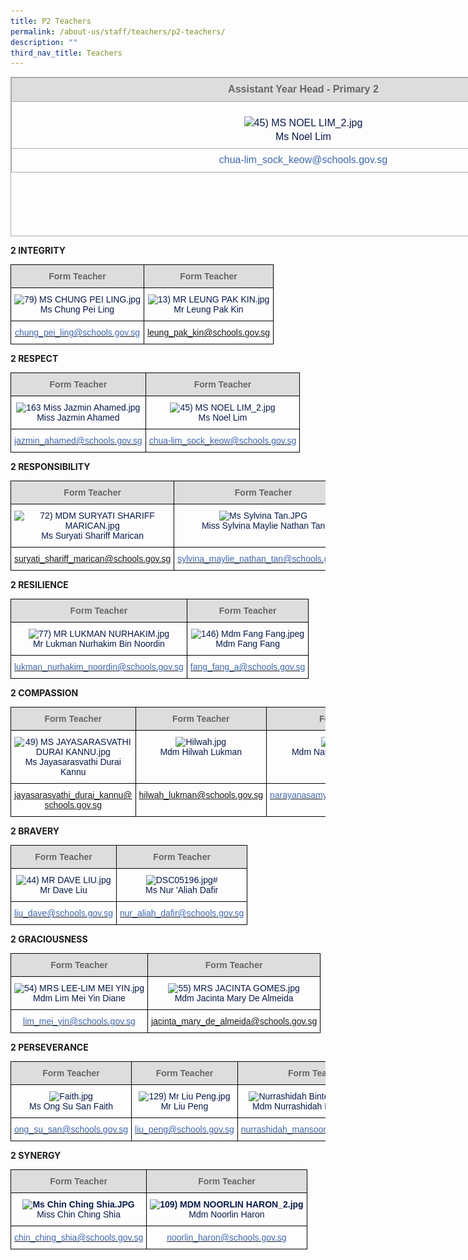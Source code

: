 ```yaml
---
title: P2 Teachers
permalink: /about-us/staff/teachers/p2-teachers/
description: ""
third_nav_title: Teachers
---
```

<table class="iveo_table ives_tab_simple3 ive_eobj_center" border="0" cellspacing="0" cellpadding="0" width="0" style="margin: auto; outline: 0px; padding: 0px; border-collapse: collapse; clear: both; border: 1px solid rgb(170, 170, 170); color: rgb(8, 26, 74); font-family: Rubik, sans-serif; font-size: 16px; font-style: normal; font-variant-ligatures: normal; font-variant-caps: normal; font-weight: 400; letter-spacing: normal; orphans: 2; text-align: left; text-transform: none; white-space: normal; widows: 2; word-spacing: 0px; -webkit-text-stroke-width: 0px; text-decoration-thickness: initial; text-decoration-style: initial; text-decoration-color: initial; width: 936.898px; height: 255px;"><tbody style="margin: 0px; outline: 0px; padding: 0px;"><tr style="margin: 0px; outline: 0px; padding: 0px;"><td width="430" style="margin: 0px; outline: 0px; padding: 7px; text-align: center; border: 1pt solid rgb(170, 170, 170); width: 936px; background: rgb(221, 221, 221);"><div class="" align="center" style="margin: 0px; outline: 0px; padding: 0px; line-height: 22.4px;"><font color="#666666" size="2" style="margin: 0px; outline: 0px; padding: 0px; line-height: 22.4px; font-family: Rubik, sans-serif !important; font-size: 1rem !important;"><b class="" style="margin: 0px; outline: 0px; padding: 0px;">Assistant Year Head -&nbsp;</b><b class="" style="margin: 0px; outline: 0px; padding: 0px;">Primary 2</b></font><font size="2" style="margin: 0px; outline: 0px; padding: 0px; line-height: 22.4px; font-family: Rubik, sans-serif !important; font-size: 1rem !important;"><b class="" style="margin: 0px; outline: 0px; padding: 0px;"><br style="margin: 0px; outline: 0px; padding: 0px;"></b></font></div></td></tr><tr style="margin: 0px; outline: 0px; padding: 0px;"><td style="margin: 0px; outline: 0px; padding: 7px; text-align: center; border: 1px solid rgb(170, 170, 170);"><p align="center" style="margin: 0px 0px 1em; outline: 0px; padding: 0px; line-height: 22.4px; font-size: 1rem !important; font-family: Rubik, sans-serif !important;"></p><div align="center" style="margin: 0px; outline: 0px; padding: 0px; line-height: 22.4px;"><img src="https://bedokgreenpri.moe.edu.sg/qql/slot/u204/2020%20Our%20People%20_Photos/45)%20MS%20NOEL%20LIM_2.jpg" alt="45) MS NOEL LIM_2.jpg" style="margin: 0px; outline: none; padding: 0px; border: none; max-width: 100%; height: 153px; width: 122px;"><br style="margin: 0px; outline: 0px; padding: 0px;"><font style="margin: 0px; outline: 0px; padding: 0px; line-height: 22.4px; font-family: Rubik, sans-serif !important; font-size: 1rem !important;">Ms Noel Lim</font></div></td></tr><tr style="margin: 0px; outline: 0px; padding: 0px;"><td style="margin: 0px; outline: 0px; padding: 5.25pt; text-align: center; border-top: none; border-right: 1pt solid rgb(170, 170, 170); border-bottom: 1pt solid rgb(170, 170, 170); border-left: 1pt solid rgb(170, 170, 170); border-image: initial;"><p align="center" style="margin: 0px 0px 0.0001pt; outline: 0px; padding: 0px; line-height: normal; font-size: 1rem !important; font-family: Rubik, sans-serif !important; text-align: center;"><span lang="EN-SG" style="margin: 0px; outline: 0px; padding: 0px; line-height: 22.4px; font-family: Rubik, sans-serif !important; font-size: 1rem !important;"><font color="#4067ae" size="2" style="margin: 0px; outline: 0px; padding: 0px; line-height: 22.4px; font-family: Rubik, sans-serif !important; font-size: 1rem !important;">chua-lim_sock_keow@schools.gov.sg</font></span></p></td></tr></tbody></table>

**2 INTEGRITY**

<style type="text/css">
.tg  {border-collapse:collapse;border-spacing:0;}
.tg td{border-color:black;border-style:solid;border-width:1px;font-family:Arial, sans-serif;font-size:14px;
  overflow:hidden;padding:10px 5px;word-break:normal;}
.tg th{border-color:black;border-style:solid;border-width:1px;font-family:Arial, sans-serif;font-size:14px;
  font-weight:normal;overflow:hidden;padding:10px 5px;word-break:normal;}
.tg .tg-hp8w{color:#081A4A;text-align:center;vertical-align:top}
.tg .tg-a4yv{background-color:#DDD;color:#666;font-weight:bold;text-align:center;vertical-align:top}
.tg .tg-8k3w{color:#4067AE;text-align:center;vertical-align:top}
</style>
<table class="tg">
<thead>
  <tr>
    <th class="tg-a4yv">Form Teacher</th>
    <th class="tg-a4yv">Form Teacher</th>
  </tr>
</thead>
<tbody>
  <tr>
    <td class="tg-hp8w"><img src="https://bedokgreenpri.moe.edu.sg/qql/slot/u204/2020%20Our%20People%20_Photos/79)%20MS%20CHUNG%20PEI%20LING.jpg" alt="79) MS CHUNG PEI LING.jpg" width="102" height="127"><br>Ms Chung Pei Ling    <br></td>
    <td class="tg-hp8w"><img src="https://bedokgreenpri.moe.edu.sg/qql/slot/u204/2020%20Our%20People%20_Photos/13)%20MR%20LEUNG%20PAK%20KIN.jpg" alt="13) MR LEUNG PAK KIN.jpg" width="99" height="124"><br>Mr Leung Pak Kin</td>
  </tr>
  <tr>
    <td class="tg-8k3w"><a href="mailto:chung_pei_ling@schools.gov.sg"><span style="text-decoration:none;color:#4067AE">chung_pei_ling@schools.gov.sg</span></a><br></td>
    <td class="tg-8k3w"><a href="mailto:leung_pak_kin@schools.gov.sg">leung_pak_kin@schools.gov.sg</a></td>
  </tr>
</tbody>
</table>

**2 RESPECT**

<style type="text/css">
.tg  {border-collapse:collapse;border-spacing:0;}
.tg td{border-color:black;border-style:solid;border-width:1px;font-family:Arial, sans-serif;font-size:14px;
  overflow:hidden;padding:10px 5px;word-break:normal;}
.tg th{border-color:black;border-style:solid;border-width:1px;font-family:Arial, sans-serif;font-size:14px;
  font-weight:normal;overflow:hidden;padding:10px 5px;word-break:normal;}
.tg .tg-hp8w{color:#081A4A;text-align:center;vertical-align:top}
.tg .tg-a4yv{background-color:#DDD;color:#666;font-weight:bold;text-align:center;vertical-align:top}
.tg .tg-8k3w{color:#4067AE;text-align:center;vertical-align:top}
</style>
<table class="tg">
<thead>
  <tr>
    <th class="tg-a4yv">Form Teacher</th>
    <th class="tg-a4yv">Form Teacher</th>
  </tr>
</thead>
<tbody>
  <tr>
    <td class="tg-hp8w"><img src="https://bedokgreenpri.moe.edu.sg/qql/slot/u204/2021%20Our%20People%20Photos/163%20Miss%20Jazmin%20Ahamed.jpg" alt="163 Miss Jazmin Ahamed.jpg" width="101" height="123"><br>Miss Jazmin Ahamed</td>
    <td class="tg-hp8w"><img src="https://bedokgreenpri.moe.edu.sg/qql/slot/u204/2020%20Our%20People%20_Photos/45)%20MS%20NOEL%20LIM_2.jpg" alt="45) MS NOEL LIM_2.jpg" width="100" height="126"><br>Ms Noel Lim</td>
  </tr>
  <tr>
    <td class="tg-8k3w"><a href="mailto:jazmin_ahamed@schools.gov.sg"><span style="text-decoration:none;color:#4067AE">jazmin_ahamed@schools.gov.sg</span></a><br></td>
    <td class="tg-8k3w"><a href="mailto:chua-lim_sock_keow@schools.gov.sg"><span style="text-decoration:none;color:#4067AE">chua-lim_sock_keow@schools.gov.sg</span></a></td>
  </tr>
</tbody>
</table>

**2 RESPONSIBILITY**

<style type="text/css">
.tg  {border-collapse:collapse;border-spacing:0;}
.tg td{border-color:black;border-style:solid;border-width:1px;font-family:Arial, sans-serif;font-size:14px;
  overflow:hidden;padding:10px 5px;word-break:normal;}
.tg th{border-color:black;border-style:solid;border-width:1px;font-family:Arial, sans-serif;font-size:14px;
  font-weight:normal;overflow:hidden;padding:10px 5px;word-break:normal;}
.tg .tg-hp8w{color:#081A4A;text-align:center;vertical-align:top}
.tg .tg-a4yv{background-color:#DDD;color:#666;font-weight:bold;text-align:center;vertical-align:top}
.tg .tg-8k3w{color:#4067AE;text-align:center;vertical-align:top}
</style>
<table class="tg">
<thead>
  <tr>
    <th class="tg-a4yv">Form Teacher</th>
    <th class="tg-a4yv">Form Teacher</th>
  </tr>
</thead>
<tbody>
  <tr>
    <td class="tg-hp8w"><img src="https://bedokgreenpri.moe.edu.sg/qql/slot/u204/2020%20Our%20People%20_Photos/72)%20MDM%20SURYATI%20SHARIFF%20MARICAN.jpg" alt="72) MDM SURYATI SHARIFF MARICAN.jpg" width="107" height="133"><br>Ms Suryati Shariff Marican<br></td>
    <td class="tg-hp8w"><img src="https://bedokgreenpri.moe.edu.sg/qql/slot/u204/2020%20Our%20People%20_Photos/Ms%20Sylvina%20Tan.JPG" alt="Ms Sylvina Tan.JPG" width="102" height="133"><br>Miss Sylvina Maylie Nathan Tan</td>
  </tr>
  <tr>
    <td class="tg-8k3w"><a href="mailto:suryati_shariff_marican@schools.gov.sg">suryati_shariff_marican@schools.gov.sg</a></td>
    <td class="tg-8k3w"><a href="mailto:sylvina_maylie_nathan_tan@schools.gov.sg"><span style="text-decoration:none;color:#4067AE">sylvina_maylie_nathan_tan@schools.gov.sg</span></a></td>
  </tr>
</tbody>
</table>

**2 RESILIENCE**

<style type="text/css">
.tg  {border-collapse:collapse;border-spacing:0;}
.tg td{border-color:black;border-style:solid;border-width:1px;font-family:Arial, sans-serif;font-size:14px;
  overflow:hidden;padding:10px 5px;word-break:normal;}
.tg th{border-color:black;border-style:solid;border-width:1px;font-family:Arial, sans-serif;font-size:14px;
  font-weight:normal;overflow:hidden;padding:10px 5px;word-break:normal;}
.tg .tg-hp8w{color:#081A4A;text-align:center;vertical-align:top}
.tg .tg-a4yv{background-color:#DDD;color:#666;font-weight:bold;text-align:center;vertical-align:top}
.tg .tg-8k3w{color:#4067AE;text-align:center;vertical-align:top}
</style>
<table class="tg">
<thead>
  <tr>
    <th class="tg-a4yv">Form Teacher</th>
    <th class="tg-a4yv">Form Teacher</th>
  </tr>
</thead>
<tbody>
  <tr>
    <td class="tg-hp8w"><img src="https://bedokgreenpri.moe.edu.sg/qql/slot/u204/2020%20Our%20People%20_Photos/77)%20MR%20LUKMAN%20NURHAKIM.jpg" alt="77) MR LUKMAN NURHAKIM.jpg" width="108" height="134"><br>Mr Lukman Nurhakim Bin Noordin</td>
    <td class="tg-hp8w"><img src="https://bedokgreenpri.moe.edu.sg/qql/slot/u204/2020%20Our%20People%20_Photos/146)%20Mdm%20Fang%20Fang.jpeg" alt="146) Mdm Fang Fang.jpeg" width="111" height="139"><br>Mdm Fang Fang</td>
  </tr>
  <tr>
    <td class="tg-8k3w"><a href="mailto:lukman_nurhakim_noordin@schools.gov.sg"><span style="text-decoration:none;color:#4067AE">lukman_nurhakim_noordin@schools.gov.sg</span></a><br></td>
    <td class="tg-8k3w"><a href="mailto:fang_fang_a@schools.gov.sg"><span style="text-decoration:none;color:#4067AE">fang_fang_a@schools.gov.sg</span></a></td>
  </tr>
</tbody>
</table>

**2 COMPASSION**

<style type="text/css">
.tg  {border-collapse:collapse;border-spacing:0;}
.tg td{border-color:black;border-style:solid;border-width:1px;font-family:Arial, sans-serif;font-size:14px;
  overflow:hidden;padding:10px 5px;word-break:normal;}
.tg th{border-color:black;border-style:solid;border-width:1px;font-family:Arial, sans-serif;font-size:14px;
  font-weight:normal;overflow:hidden;padding:10px 5px;word-break:normal;}
.tg .tg-hp8w{color:#081A4A;text-align:center;vertical-align:top}
.tg .tg-a4yv{background-color:#DDD;color:#666;font-weight:bold;text-align:center;vertical-align:top}
.tg .tg-8k3w{color:#4067AE;text-align:center;vertical-align:top}
</style>
<table class="tg">
<thead>
  <tr>
    <th class="tg-a4yv">Form Teacher</th>
    <th class="tg-a4yv"> Form Teacher</th>
    <th class="tg-a4yv">Form Teacher<br></th>
  </tr>
</thead>
<tbody>
  <tr>
    <td class="tg-hp8w"><img src="https://bedokgreenpri.moe.edu.sg/qql/slot/u204/2020%20Our%20People%20_Photos/49)%20MS%20JAYASARASVATHI%20DURAI%20KANNU.jpg" alt="49) MS JAYASARASVATHI DURAI KANNU.jpg" width="123" height="154"><br>Ms Jayasarasvathi Durai Kannu<br></td>
    <td class="tg-hp8w"><img src="https://bedokgreenpri.moe.edu.sg/qql/slot/u204/2022%20Staff/Hilwah.jpg" alt="Hilwah.jpg" width="123" height="164"><br>Mdm Hilwah Lukman</td>
    <td class="tg-hp8w"><img src="https://bedokgreenpri.moe.edu.sg/qql/slot/u204/2022%20Staff/Kavitha.jpg" alt="Kavitha.jpg" width="128" height="171"><br>Mdm Narayanasamy Kavitha<br></td>
  </tr>
  <tr>
    <td class="tg-8k3w"><a href="mailto:jayasarasvathi_durai_kannu@schools.gov.sg">jayasarasvathi_durai_kannu@</a><br><a href="mailto:jayasarasvathi_durai_kannu@schools.gov.sg">schools.gov.sg</a></td>
    <td class="tg-8k3w"><a href="mailto:hilwah_lukman@schools.gov.sg">hilwah_lukman@schools.gov.sg</a><br></td>
    <td class="tg-8k3w"><a href="mailto:narayanasamy_kavitha@schools.gov.sg"><span style="text-decoration:none;color:#4067AE">narayanasamy_kavitha@schools.gov.sg</span></a></td>
  </tr>
</tbody>
</table>

**2 BRAVERY**

<style type="text/css">
.tg  {border-collapse:collapse;border-spacing:0;}
.tg td{border-color:black;border-style:solid;border-width:1px;font-family:Arial, sans-serif;font-size:14px;
  overflow:hidden;padding:10px 5px;word-break:normal;}
.tg th{border-color:black;border-style:solid;border-width:1px;font-family:Arial, sans-serif;font-size:14px;
  font-weight:normal;overflow:hidden;padding:10px 5px;word-break:normal;}
.tg .tg-hp8w{color:#081A4A;text-align:center;vertical-align:top}
.tg .tg-a4yv{background-color:#DDD;color:#666;font-weight:bold;text-align:center;vertical-align:top}
.tg .tg-8k3w{color:#4067AE;text-align:center;vertical-align:top}
</style>
<table class="tg">
<thead>
  <tr>
    <th class="tg-a4yv">Form Teacher</th>
    <th class="tg-a4yv">Form Teacher</th>
  </tr>
</thead>
<tbody>
  <tr>
    <td class="tg-hp8w"><img src="https://bedokgreenpri.moe.edu.sg/qql/slot/u204/2020%20Our%20People%20_Photos/44)%20MR%20DAVE%20LIU.jpg" alt="44) MR DAVE LIU.jpg" width="121" height="159"><br>Mr Dave Liu</td>
    <td class="tg-hp8w"><img src="https://bedokgreenpri.moe.edu.sg/qql/slot/u204/2021%20Our%20People%20Photos/DSC05196.jpg" alt="DSC05196.jpg" width="119" height="157"># <br>Ms Nur 'Aliah Dafir</td>
  </tr>
  <tr>
    <td class="tg-8k3w"><a href="mailto:liu_dave@schools.gov.sg"><span style="text-decoration:none;color:#4067AE">liu_dave@schools.gov.sg</span></a><br></td>
    <td class="tg-8k3w"><a href="mailto:nur_aliah_dafir@schools.gov.sg"><span style="text-decoration:none;color:#4067AE">nur_aliah_dafir@schools.gov.sg</span></a></td>
  </tr>
</tbody>
</table>

**2 GRACIOUSNESS**

<style type="text/css">
.tg  {border-collapse:collapse;border-spacing:0;}
.tg td{border-color:black;border-style:solid;border-width:1px;font-family:Arial, sans-serif;font-size:14px;
  overflow:hidden;padding:10px 5px;word-break:normal;}
.tg th{border-color:black;border-style:solid;border-width:1px;font-family:Arial, sans-serif;font-size:14px;
  font-weight:normal;overflow:hidden;padding:10px 5px;word-break:normal;}
.tg .tg-hp8w{color:#081A4A;text-align:center;vertical-align:top}
.tg .tg-a4yv{background-color:#DDD;color:#666;font-weight:bold;text-align:center;vertical-align:top}
.tg .tg-8k3w{color:#4067AE;text-align:center;vertical-align:top}
</style>
<table class="tg">
<thead>
  <tr>
    <th class="tg-a4yv">Form Teacher<br></th>
    <th class="tg-a4yv">Form Teacher</th>
  </tr>
</thead>
<tbody>
  <tr>
    <td class="tg-hp8w"><img src="https://bedokgreenpri.moe.edu.sg/qql/slot/u204/2020%20Our%20People%20_Photos/54)%20MRS%20LEE-LIM%20MEI%20YIN.jpg" alt="54) MRS LEE-LIM MEI YIN.jpg" width="108" height="135"><br>Mdm Lim Mei Yin Diane</td>
    <td class="tg-hp8w"><img src="https://bedokgreenpri.moe.edu.sg/qql/slot/u204/2020%20Our%20People%20_Photos/55)%20MRS%20JACINTA%20GOMES.jpg" alt="55) MRS JACINTA GOMES.jpg" width="107" height="133"><br>Mdm Jacinta Mary De Almeida</td>
  </tr>
  <tr>
    <td class="tg-8k3w"><a href="mailto:lim_mei_yin@schools.gov.sg"><span style="text-decoration:none;color:#4067AE">lim_mei_yin@schools.gov.sg</span></a><br></td>
    <td class="tg-8k3w"><a href="mailto:jacinta_mary_de_almeida@schools.gov.sg">jacinta_mary_de_almeida@schools.gov.sg</a></td>
  </tr>
</tbody>
</table>

**2 PERSEVERANCE**

<style type="text/css">
.tg  {border-collapse:collapse;border-spacing:0;}
.tg td{border-color:black;border-style:solid;border-width:1px;font-family:Arial, sans-serif;font-size:14px;
  overflow:hidden;padding:10px 5px;word-break:normal;}
.tg th{border-color:black;border-style:solid;border-width:1px;font-family:Arial, sans-serif;font-size:14px;
  font-weight:normal;overflow:hidden;padding:10px 5px;word-break:normal;}
.tg .tg-hp8w{color:#081A4A;text-align:center;vertical-align:top}
.tg .tg-a4yv{background-color:#DDD;color:#666;font-weight:bold;text-align:center;vertical-align:top}
.tg .tg-8k3w{color:#4067AE;text-align:center;vertical-align:top}
</style>
<table class="tg">
<thead>
  <tr>
    <th class="tg-a4yv">Form Teacher</th>
    <th class="tg-a4yv"> Form Teacher</th>
    <th class="tg-a4yv">Form Teacher<br></th>
  </tr>
</thead>
<tbody>
  <tr>
    <td class="tg-hp8w"><img src="![](/images/Faith.jpeg)" alt="Faith.jpg" width="111" height="112"><br>Ms Ong Su San Faith<br></td>
    <td class="tg-hp8w"><img src="![](/images/129)%20Mr%20Liu%20Peng.jpeg)" alt="129) Mr Liu Peng.jpg" width="118" height="130"><br>Mr Liu Peng</td>
    <td class="tg-hp8w"><img src="![](/images/Nurrashidah%20Binte%20Mansoor.jpeg)" alt="Nurrashidah Binte Mansoor.JPG" width="105" height="157"><br>Mdm Nurrashidah Binte Mansoor</td>
  </tr>
  <tr>
    <td class="tg-8k3w"><a href="mailto:ong_su_san@schools.gov.sg"><span style="text-decoration:none;color:#4067AE">ong_su_san@schools.gov.sg</span></a></td>
    <td class="tg-8k3w"><a href="mailto:liu_peng@schools.gov.sg"><span style="text-decoration:none;color:#4067AE">liu_peng@schools.gov.sg</span></a><br></td>
    <td class="tg-8k3w"><a href="mailto:nurrashidah_mansoor@schools.gov.sg"><span style="text-decoration:none;color:#4067AE">nurrashidah_mansoor@schools.gov.sg</span></a></td>
  </tr>
</tbody>
</table>

**2 SYNERGY**

<style type="text/css">
.tg  {border-collapse:collapse;border-spacing:0;}
.tg td{border-color:black;border-style:solid;border-width:1px;font-family:Arial, sans-serif;font-size:14px;
  overflow:hidden;padding:10px 5px;word-break:normal;}
.tg th{border-color:black;border-style:solid;border-width:1px;font-family:Arial, sans-serif;font-size:14px;
  font-weight:normal;overflow:hidden;padding:10px 5px;word-break:normal;}
.tg .tg-46dd{color:#081A4A;font-weight:bold;text-align:center;vertical-align:top}
.tg .tg-a4yv{background-color:#DDD;color:#666;font-weight:bold;text-align:center;vertical-align:top}
.tg .tg-8k3w{color:#4067AE;text-align:center;vertical-align:top}
</style>
<table class="tg">
<thead>
  <tr>
    <th class="tg-a4yv">Form Teacher</th>
    <th class="tg-a4yv">Form Teacher</th>
  </tr>
</thead>
<tbody>
  <tr>
    <td class="tg-46dd"><img src="![](/images/Ms%20Chin%20Ching%20Shia.jpeg)" alt="Ms Chin Ching Shia.JPG" width="118" height="148"><br><span style="font-weight:400">Miss Chin Ching</span> <span style="font-weight:normal">Shia</span> </td>
    <td class="tg-46dd"><img src="![](/images/109)%20MDM%20NOORLIN%20HARON_2.jpeg)" alt="109) MDM NOORLIN HARON_2.jpg" width="123" height="155"><br><span style="font-weight:400">Mdm Noorlin Haron</span><br></td>
  </tr>
  <tr>
    <td class="tg-8k3w"><a href="mailto:chin_ching_shia@schools.gov.sg"><span style="text-decoration:none;color:#4067AE">chin_ching_shia@schools.gov.sg</span></a><br></td>
    <td class="tg-8k3w"><a href="mailto:noorlin_haron@schools.gov.sg"><span style="font-weight:400;text-decoration:none;color:#4067AE">noorlin_haron@schools.gov.sg</span></a></td>
  </tr>
</tbody>
</table>
